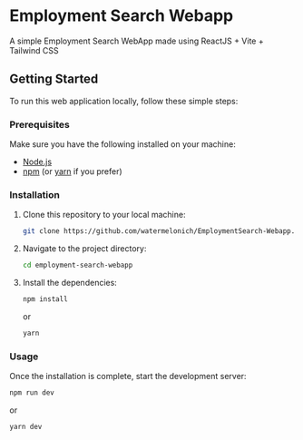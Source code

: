 # Employment Search Webapp

A simple Employment Search WebApp made using ReactJS + Vite + Tailwind CSS

## Getting Started

To run this web application locally, follow these simple steps:

### Prerequisites

Make sure you have the following installed on your machine:

- [Node.js](https://nodejs.org/)
- [npm](https://www.npmjs.com/) (or [yarn](https://yarnpkg.com/) if you prefer)

### Installation

1. Clone this repository to your local machine:

   ```bash
   git clone https://github.com/watermelonich/EmploymentSearch-Webapp.git
   ```

2. Navigate to the project directory:

   ```bash
   cd employment-search-webapp
   ```

3. Install the dependencies:

   ```bash
   npm install
   ```

   or

   ```bash
   yarn
   ```

### Usage

Once the installation is complete, start the development server:

```bash
npm run dev
```

or

```bash
yarn dev
```